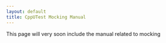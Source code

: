 ```yaml
---
layout: default
title: CppUTest Mocking Manual
---
```


This page will very soon include the manual related to mocking